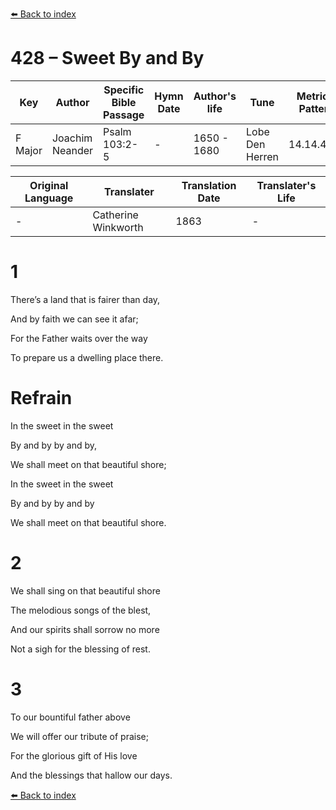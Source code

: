 [⬅️ Back to index](../README.md)

# 428 – Sweet By and By

Key | Author   | Specific Bible Passage     |Hymn Date |Author's life |Tune |Metrical Pattern   |Composer/Source                                                                                        
-- | --------- | ---------------------------|----------|--------------|-----|-------------------|-------------   
F Major  | Joachim Neander      | Psalm 103:2-5 | -  | 1650 - 1680 | Lobe Den Herren | 14.14.4.7.8 | Chorale Book for England, 1863 

Original Language | Translater | Translation Date   | Translater's Life     
----------------- | --------- | --------------------|-------------   
\-  | Catherine Winkworth      | 1863 | -  | 1827 - 1878 



# 1

There’s a land that is fairer than day,

And by faith we can see it afar;

For the Father waits over the way

To prepare us a dwelling place there.



# Refrain

In the sweet in the sweet

By and by by and by,

We shall meet on that beautiful shore;

In the sweet in the sweet

By and by by and by

We shall meet on that beautiful shore.



# 2

We shall sing on that beautiful shore

The melodious songs of the blest,

And our spirits shall sorrow no more

Not a sigh for the blessing of rest.



# 3

To our bountiful father above

We will offer our tribute of praise;

For the glorious gift of His love

And the blessings that hallow our days.

[⬅️ Back to index](../README.md)
